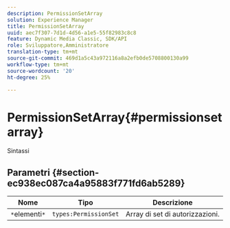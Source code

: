 ```yaml
---
description: PermissionSetArray
solution: Experience Manager
title: PermissionSetArray
uuid: aec7f307-7d1d-4d56-a1e5-55f82983c8c8
feature: Dynamic Media Classic, SDK/API
role: Sviluppatore,Amministratore
translation-type: tm+mt
source-git-commit: 469d1a5c43a972116a8a2efb0de5708800130a99
workflow-type: tm+mt
source-wordcount: '20'
ht-degree: 25%

---
```



# PermissionSetArray{#permissionsetarray}

Sintassi

## Parametri {#section-ec938ec087ca4a95883f771fd6ab5289}

| Nome | Tipo | Descrizione |
|---|---|---|
| `*`elementi`*` | `types:PermissionSet` | Array di set di autorizzazioni. |

